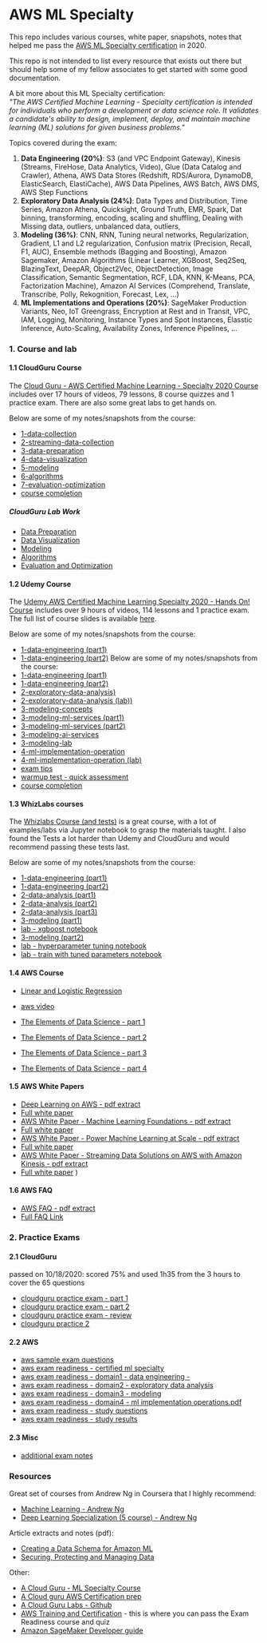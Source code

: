 # AWS ML Specialty

This repo includes various courses, white paper, snapshots, notes that helped me pass the [AWS ML Specialty certification](https://aws.amazon.com/certification/certified-machine-learning-specialty/) in 2020.

This repo is not intended to list every resource that exists out there but should help some of my fellow associates to get started with some good documentation.

A bit more about this ML Specialty certification:  
*"The AWS Certified Machine Learning - Specialty certification is intended for individuals who perform a development or data science role. It validates a candidate's ability to design, implement, deploy, and maintain machine learning (ML) solutions for given business problems."*

Topics covered during the exam:
1. **Data Engineering (20%)**: S3 (and VPC Endpoint Gateway), Kinesis (Streams, FireHose, Data Analytics, Video), Glue (Data Catalog and Crawler), Athena, AWS Data Stores (Redshift, RDS/Aurora, DynamoDB, ElasticSearch, ElastiCache), AWS Data Pipelines, AWS Batch, AWS DMS, AWS Step Functions
2. **Exploratory Data Analysis (24%)**: Data Types and Distribution, Time Series, Amazon Athena, Quicksight, Ground Truth, EMR, Spark, Dat binning, transforming, encoding, scaling and shuffling, Dealing with Missing data, outliers, unbalanced data, outliers,  
3. **Modeling (36%)**: CNN, RNN, Tuning neural networks, Regularization, Gradient, L1 and L2 regularization, Confusion matrix (Precision, Recall, F1, AUC), Ensemble methods (Bagging and Boosting), Amazon Sagemaker, Amazon Algorithms (Linear Learner, XGBoost, Seq2Seq, BlazingText, DeepAR, Object2Vec, ObjectDetection, Image Classification, Semantic Segmentation, RCF, LDA, KNN, K-Means, PCA, Factorization Machine), Amazon AI Services (Comprehend, Translate, Transcribe, Polly, Rekognition, Forecast, Lex, ...)
4. **ML Implementations and Operations (20%)**: SageMaker Production Variants, Neo, IoT Greengrass, Encryption at Rest and in Transit, VPC, IAM, Logging, Monitoring, Instance Types and Spot Instances, Elasstic Inference, Auto-Scaling, Availability Zones, Inference Pipelines, ...


### 1. Course and lab

#### 1.1 CloudGuru Course
The [Cloud Guru - AWS Certified Machine Learning - Specialty 2020 Course](https://learn.acloud.guru/course/aws-certified-machine-learning-specialty/dashboard) includes over 17 hours of videos, 79 lessons, 8 course quizzes and 1 practice exam. There are also some great labs to get hands on.

Below are some of my notes/snapshots from the course:
 - [1-data-collection](cloudguru-course/1-data-collection/cloudguru-1-data-collection.pdf)
 - [2-streaming-data-collection](cloudguru-course/2-streaming-data-collection/cloudguru-2-streaming-data-collection.pdf)
 - [3-data-preparation](cloudguru-course/3-data-preparation/cloudguru-3-data-preparation.pdf)
 - [4-data-visualization](cloudguru-course/4-data-visualization/cloudguru-4-data-analysis-visualization.pdf)
 - [5-modeling](cloudguru-course/5-modeling/cloudguru-5-modeling.pdf)
 - [6-algorithms](cloudguru-course/6-algorithms/cloudguru-6-algorithms.pdf)
 - [7-evaluation-optimization](cloudguru-course/7-evaluation-optimization/cloudguru-7-evaluation-and-optimization.pdf)
 - [course completion](course-completion/cloudguru-ml-specialty-course-completion-10192020.png)

#####  CloudGuru Lab Work
 - [Data Preparation](3-data-preparation/readme.md)
 - [Data Visualization](4-data-visualization/readme.md)
 - [Modeling](5-modeling/readme.md)
 - [Algorithms](6-algorithms/readme.md)
 - [Evaluation and Optimization](7-evaluation-optimization/readme.md)


#### 1.2 Udemy Course
The [Udemy AWS Certified Machine Learning Specialty 2020 - Hands On! Course](https://www.udemy.com/course/aws-machine-learning/learn/lecture/16368832#overview) includes over 9 hours of videos, 114 lessons and 1 practice exam. The full list of course slides is available [here](udemy-course/udemy-ml-specialty-course-all-slides.pdf).

Below are some of my notes/snapshots from the course:
 - [1-data-engineering (part1)](udemy-course/udemy-ml-specialty-course-1-data-engineering-part1.pdf)
 - [1-data-engineering (part2)](udemy-course/udemy-ml-specialty-course-1-data-engineering-part2.pdf)
 Below are some of my notes/snapshots from the course:
 - [1-data-engineering (part1)](udemy-course/udemy-ml-specialty-course-1-data-engineering-part1.pdf)
 - [1-data-engineering (part2)](udemy-course/udemy-ml-specialty-course-1-data-engineering-part2.pdf)
 - [2-exploratory-data-analysis)](udemy-course/udemy-ml-specialty-course-2-exploratory-data-analysis.pdf)
 - [2-exploratory-data-analysis (lab))](udemy-course/udemy-ml-specialty-course-2-exploratory-data-analysis-lab.pdf)
 - [3-modeling-concepts](udemy-course/udemy-ml-specialty-course-3-modeling-concepts.pdf)
 - [3-modeling-ml-services (part1)](udemy-course/udemy-ml-specialty-course-3-ml-services-part1.pdf)
 - [3-modeling-ml-services (part2)](udemy-course/udemy-ml-specialty-course-3-ml-services-part2.pdf)
 - [3-modeling-ai-services](udemy-course/udemy-ml-specialty-course-3-ai-services.pdf)
 - [3-modeling-lab](udemy-course/udemy-ml-specialty-course-3-modeling-lab.pdf)
 - [4-ml-implementation-operation](udemy-course/udemy-ml-specialty-course-4-ml-implementation-operation.pdf)
 - [4-ml-implementation-operation (lab)](udemy-course/udemy-ml-specialty-course-4-ml-implementation-operation.pdf)
 - [exam tips](udemy-course/udemy-ml-specialty-course-exam-tips.pdf)
 - [warmup test - quick assessment](udemy-course/udemy-ml-specialty-course-warmup-test-quick-assessment.pdf)
 - [course completion](course-completion/udemy-aws-ml-specialty-course-completion-10252020.jpg)

#### 1.3 WhizLabs courses
The [Whizlabs Course (and tests)](https://www.whizlabs.com/learn/course/aws-mls-practice-tests) is a great course, with a lot of examples/labs via Jupyter notebook to grasp the materials taught.
I also found the Tests a lot harder than Udemy and CloudGuru and would recommend passing these tests last.

Below are some of my notes/snapshots from the course:
 - [1-data-engineering (part1)](whizlabs-course/whizlabs-course-1-data-engineering-part1.pdf)
 - [1-data-engineering (part2)](whizlabs-course/whizlabs-course-1-data-engineering-part2.pdf)
 - [2-data-analysis (part1)](whizlabs-course/whizlabs-course-2-data-analysis-part1.pdf)
 - [2-data-analysis (part2)](whizlabs-course/whizlabs-course-2-data-analysis-part2.pdf)
 - [2-data-analysis (part3)](whizlabs-course/whizlabs-course-2-data-analysis-part3.pdf)
 - [3-modeling (part1)](whizlabs-course/whizlabs-course-3-modeling-part1.pdf)
  - [lab - xgboost notebook](whizlabs-course/lab/train-xgboost-lab.ipynb)
 - [3-modeling (part2)](whizlabs-course/whizlabs-course-3-modeling-part2.pdf)
  - [lab - hyperparameter tuning notebook](whizlabs-course/lab/perform-automatic-model-tuning.ipynb)
  - [lab - train with tuned parameters notebook](whizlabs-course/lab/train-with-tuned-hyperparameters.ipynb)

#### 1.4 AWS Course
- [Linear and Logistic Regression](aws-course/aws-course-linear-logistic-regression.pdf)
 - [aws video](https://www.aws.training/Details/eLearning?id=26599)


- [The Elements of Data Science - part 1](aws-course/aws-course-elements-data-science-part1.pdf)
- [The Elements of Data Science - part 2](aws-course/aws-course-elements-data-science-part2.pdf)
- [The Elements of Data Science - part 3](aws-course/aws-course-elements-data-science-part3.pdf)
- [The Elements of Data Science - part 4](aws-course/aws-course-elements-data-science-part4.pdf)


#### 1.5 AWS White Papers
- [Deep Learning on AWS - pdf extract](aws-whitepaper/aws-white-paper-deep-learning.pdf)
 - [Full white paper](https://d1.awsstatic.com/whitepapers/Deep_Learning_on_AWS.pdf?did=wp_card&trk=wp_card)
- [AWS White Paper - Machine Learning Foundations - pdf extract](aws-whitepaper/aws-white-paper-machine-learning-foundations.pdf)
 - [Full white paper](https://d1.awsstatic.com/whitepapers/machine-learning-foundations.pdf)
- [AWS White Paper - Power Machine Learning at Scale - pdf extract](aws-whitepaper/aws-white-paper-power-machine-learning-at-scale.pdf)
 - [Full white paper](https://d1.awsstatic.com/whitepapers/aws-power-ml-at-scale.pdf?did=wp_card&trk=wp_card)
- [AWS White Paper - Streaming Data Solutions on AWS with Amazon Kinesis - pdf extract](aws-whitepaper/aws-white-paper-streaming-data-solutions-kinesis.pdf)
 - [Full white paper](https://d0.awsstatic.com/whitepapers/whitepaper-streaming-data-solutions-on-aws-with-amazon-kinesis.pdf)
)


#### 1.6 AWS FAQ

- [AWS FAQ - pdf extract](aws-faq/aws-faq.pdf)
 - [Full FAQ Link](https://aws.amazon.com/sagemaker/faqs/)


### 2. Practice Exams

#### 2.1 CloudGuru
passed on 10/18/2020: scored 75% and used 1h35 from the 3 hours to cover the 65 questions
- [cloudguru practice exam - part 1](exam-readiness/cloudguru-exam-readiness/cloudguru-practice-exam-part-1.pdf)
- [cloudguru practice exam - part 2](exam-readiness/cloudguru-exam-readiness/cloudguru-practice-exam-part-2.pdf)
- [cloudguru practice exam - review](exam-readiness/cloudguru-exam-readiness/cloudguru-practice-exam-review.pdf)
- [cloudguru practice 2](exam-readiness/cloudguru-exam-readiness/cloudguru-practice-exam2.pdf)


#### 2.2 AWS
- [aws sample exam questions](exam-readiness/aws-exam-readiness/aws-ml-sample-exam-questions-oct2020.pdf)
- [aws exam readiness - certified ml specialty](exam-readiness/aws-exam-readiness/aws-exam-readiness-certified-ml-specialty.pdf)
- [aws exam readiness - domain1 - data engineering -](exam-readiness/aws-exam-readiness/aws-exam-readiness-domain1-data-engineering.pdf)
- [aws exam readiness - domain2 - exploratory data analysis](exam-readiness/aws-exam-readiness/aws-exam-readiness-domain2-exploratory-data-analysis.pdf)
- [aws exam readiness - domain3 - modeling](exam-readiness/aws-exam-readiness/aws-exam-readiness-domain3-modeling.pdf)
- [aws exam readiness - domain4 - ml implementation operations.pdf](exam-readiness/aws-exam-readiness/aws-exam-readiness-domain4-mlimplementation-operations.pdf)
- [aws exam readiness - study questions](exam-readiness/aws-exam-readiness/aws-exam-readiness-study-questions.pdf)
- [aws exam readiness - study results](exam-readiness/aws-exam-readiness/aws-exam-readiness-study-questions-results.pdf)

#### 2.3 Misc
- [additional exam notes](exam-readiness/additional-notes-practice-exam.pdf)

### Resources
Great set of courses from Andrew Ng in Coursera that I highly recommend:
 - [Machine Learning - Andrew Ng](https://www.coursera.org/learn/machine-learning)
 - [Deep Learning Specialization (5 course) - Andrew Ng](https://www.coursera.org/specializations/deep-learning)

Article extracts and notes (pdf):
 - [Creating a Data Schema for Amazon ML](aws-articles/creating-data-schema-amazon-ml.pdf)
 - [Securing, Protecting and Managing Data](aws-articles/securing-protecting-managing-data.pdf)


Other:
 - [A Cloud Guru - ML Specialty Course](https://acloud.guru/learn/aws-certified-machine-learning-specialty)
 - [A Cloud guru AWS Certification prep](https://acloud.guru/learn/aws-certification-preparation)
 - [A Cloud Guru Labs - Github](https://github.com/ACloudGuru-Resources/Course_AWS_Certified_Machine_Learning)
 - [AWS Training and Certification](https://www.aws.training/) - this is where you can pass the Exam Readiness course and quiz
 - [Amazon SageMaker Developer guide](https://docs.aws.amazon.com/sagemaker/latest/dg/sagemaker-dg.pdf)
